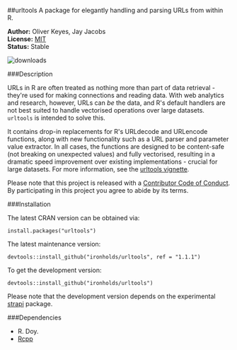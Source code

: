 ##urltools
A package for elegantly handling and parsing URLs from within R.

__Author:__ Oliver Keyes, Jay Jacobs<br/>
__License:__ [MIT](http://opensource.org/licenses/MIT)<br/>
__Status:__ Stable

![downloads](http://cranlogs.r-pkg.org/badges/grand-total/urltools)

###Description

URLs in R are often treated as nothing more than part of data retrieval -
they're used for making connections and reading data. With web analytics
and research, however, URLs can *be* the data, and R's default handlers
are not best suited to handle vectorised operations over large datasets.
<code>urltools</code> is intended to solve this. 

It contains drop-in replacements for R's URLdecode and URLencode functions, along
with new functionality such as a URL parser and parameter value extractor. In all
cases, the functions are designed to be content-safe (not breaking on unexpected values)
and fully vectorised, resulting in a dramatic speed improvement over existing implementations -
crucial for large datasets. For more information, see the [urltools vignette](https://github.com/Ironholds/urltools/blob/master/vignettes/urltools.Rmd).

Please note that this project is released with a [Contributor Code of Conduct](CONDUCT.md).
By participating in this project you agree to abide by its terms.

###Installation

The latest CRAN version can be obtained via:

    install.packages("urltools")

The latest maintenance version:

    devtools::install_github("ironholds/urltools", ref = "1.1.1")
    
To get the development version:

    devtools::install_github("ironholds/urltools")

Please note that the development version depends on the experimental [strapi](https://github.com/Ironholds/strapi)
package.

###Dependencies
* R. Doy.
* [Rcpp](http://cran.rstudio.com/web/packages/Rcpp/)